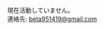 現在活動していません。  
連絡先: [beta951419@gmail.com](mailto:beta951419@gmail.com?subject=お問い合わせ&body=ここに本文を入力してください)
